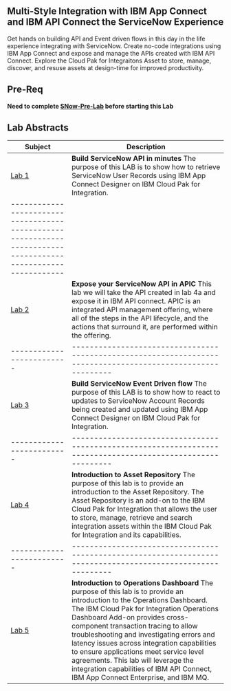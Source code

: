 ## Multi-Style Integration with IBM App Connect and IBM API Connect the ServiceNow Experience

Get hands on building API and Event driven flows in this day in the life experience integrating with ServiceNow. Create no-code integrations using IBM App Connect and expose and manage the APIs created with IBM API Connect. Explore the Cloud Pak for Integraitons Asset  to store, manage, discover, and resuse assets at design-time for improved productivity. 


## Pre-Req
**Need to complete [SNow-Pre-Lab](https://integrationsuperhero.github.io/prework/SNow-Pre-Lab/SNow-Pre-Lab) before starting this Lab** 

## Lab Abstracts

|  Subject                            | Description                                            |                                                               
|-------------------------|------------------------------------------------------------------------------------------------------------|
| [Lab 1](Lab_4a/ReadMe.md)       | **Build ServiceNow API in minutes** The purpose of this LAB is to show how to retrieve ServiceNow User Records using IBM App Connect Designer on IBM Cloud Pak for Integration. |-------------------------|
------------------------------------------------------------------------------------------------------------|
| [Lab 2](Lab_4b/ReadMe.md)       | **Expose your ServiceNow API in APIC** This lab we will take the API created in lab 4a and expose it in IBM API connect.  APIC is an integrated API management offering, where all of the steps in the API lifecycle, and the actions that surround it, are performed within the offering.
|-------------------------|------------------------------------------------------------------------------------------------------------|
| [Lab 3](Lab_4c/ReadMe.md)       | **Build ServiceNow Event Driven flow** The purpose of this LAB is to show how to react to updates to ServiceNow Account Records being created and updated  using IBM App Connect Designer on IBM Cloud Pak for Integration. 
|-------------------------|------------------------------------------------------------------------------------------------------------|
| [Lab 4](Lab_5/ReadMe.md)       |**Introduction to Asset Repository** The purpose of this lab is to provide an introduction to the Asset Repository. The Asset Repository is an add-on to the IBM Cloud Pak for Integration that allows the user to store, manage, retrieve and search integration assets within the IBM Cloud Pak for Integration and its capabilities.
|-------------------------|------------------------------------------------------------------------------------------------------------|
| [Lab 5](Lab_6/ReadMe.md)       |**Introduction to Operations Dashboard** The purpose of this lab is to provide an introduction to the Operations Dashboard. The IBM Cloud Pak for Integration Operations Dashboard Add-on provides cross-component transaction tracing to allow troubleshooting and investigating errors and latency issues across integration capabilities to ensure applications meet service level agreements.  This lab will leverage the integration capabilities of IBM API Connect, IBM App Connect Enterprise, and IBM MQ. 

